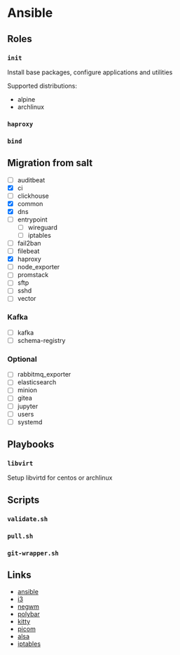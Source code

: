 # Ansible

## Roles

### `init`

Install base packages, configure applications and utilities

Supported distributions:

- alpine
- archlinux

### `haproxy`
### `bind`

## Migration from salt

- [ ] auditbeat
- [x] ci
- [ ] clickhouse
- [x] common
- [x] dns
- [ ] entrypoint
    - [ ] wireguard
    - [ ] iptables
- [ ] fail2ban
- [ ] filebeat
- [x] haproxy
- [ ] node_exporter
- [ ] promstack
- [ ] sftp
- [ ] sshd
- [ ] vector

### Kafka

- [ ] kafka
- [ ] schema-registry

### Optional

- [ ] rabbitmq_exporter
- [ ] elasticsearch
- [ ] minion
- [ ] gitea
- [ ] jupyter
- [ ] users
- [ ] systemd

## Playbooks

### `libvirt`

Setup libvirtd for centos or archlinux

## Scripts

### `validate.sh`
### `pull.sh`
### `git-wrapper.sh`

## Links

- [ansible](https://www.ansible.com/)
- [i3](https://i3wm.org/)
- [negwm](https://github.com/neg-serg/negwm)
- [polybar](https://polybar.github.io/)
- [kitty](https://github.com/kovidgoyal/kitty)
- [picom](https://wiki.archlinux.org/title/Picom)
- [alsa](https://wiki.archlinux.org/title/Advanced_Linux_Sound_Architecture)
- [iptables](https://wiki.archlinux.org/title/Iptables)